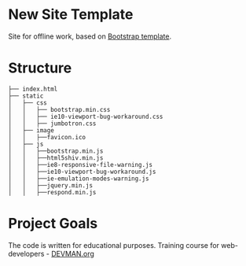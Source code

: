 # New Site Template

Site for offline work, based on [Bootstrap template](http://getbootstrap.com/examples/jumbotron/).

# Structure

```
├── index.html
├── static
│   ├── css
│   │   ├── bootstrap.min.css
│   │   ├── ie10-viewport-bug-workaround.css
│   │   ├── jumbotron.css
│   ├── image
│   │   ├──favicon.ico
│   ├── js
│   │   ├──bootstrap.min.js
│   │   ├──html5shiv.min.js
│   │   ├──ie8-responsive-file-warning.js
│   │   ├──ie10-viewport-bug-workaround.js
│   │   ├──ie-emulation-modes-warning.js
│   │   ├──jquery.min.js
│   │   ├──respond.min.js
```

# Project Goals

The code is written for educational purposes. Training course for web-developers - [DEVMAN.org](https://devman.org)
